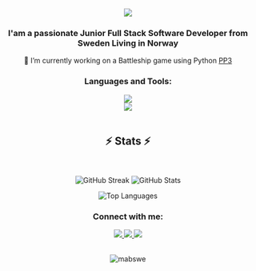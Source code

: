<div align="center">

  
  <h1 align="center">
    <img src="https://readme-typing-svg.herokuapp.com/?font=Righteous&size=35&center=true&vCenter=true&width=500&height=70&duration=5000&lines=Hi+There!+👋;+I'm+Marat+Akbar+Boyev!;"/>
    <h3>I'am a passionate Junior Full Stack Software Developer from Sweden Living in Norway</h3>
</h1>

  <p>🔭 I’m currently working on a Battleship game using Python <a href="https://github.com/MABSWE/PP3.git">PP3</a></p>

  <h3>Languages and Tools:</h3>
<div align="center">
    <img src="https://skillicons.dev/icons?i=html,css,vscode,github,git,jquery,vercel"/><br>
    <img src="https://skillicons.dev/icons?i=python,javascript,photoshop,react,bootstrap,flask,django,adalo" /><br>

<br>
  <h2 align="center">⚡ Stats ⚡</h2>
  <br>


<!-- GitHub Streak Stats -->
<p align="center">
<img src="https://github-readme-streak-stats.herokuapp.com/?user=MABSWE&theme=dark" alt="GitHub Streak" style="border: none;"/>

<!-- GitHub Stats -->

  <img src="https://github-readme-stats.vercel.app/api?username=MABSWE&&theme=dark&show_icons=true&locale=en" alt="GitHub Stats" style="border: none;"/>

<!-- Top Languages -->
<img src="https://github-readme-stats.vercel.app/api/top-langs?username=MABSWE&&theme=dark&show_icons=true&locale=en&layout=compact" alt="Top Languages" style="border: none;"/></p>


<!-- Connect with me -->
<h3>Connect with me:</h3>

<div align="center"> 
  <a href="mailto:maratboyev86@gmail.com">
    <img src="https://img.shields.io/badge/Gmail-333333?style=for-the-badge&logo=gmail&logoColor=red" />
  </a>
  <a href="linkedin.com/in/marat-akbar-boyev-3964b7113" target="_blank">
    <img src="https://img.shields.io/badge/LinkedIn-0077B5?style=for-the-badge&logo=linkedin&logoColor=white" target="_blank" />
    <a href="https://instagram.com/corechivate" target="_blank">
  <img src="https://img.shields.io/badge/Instagram-E4405F?style=for-the-badge&logo=instagram&logoColor=white" target="_blank" /></a>
</div>
<br>
  <p>
    <img src="https://komarev.com/ghpvc/?username=mabswe&label=Profile%20views&color=0e75b6&style=flat" alt="mabswe" />
  </p>

</div>
</div>
